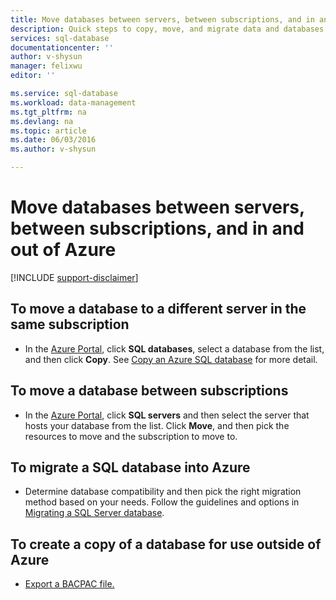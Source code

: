 ```yaml
---
title: Move databases between servers, between subscriptions, and in and out of Azure.
description: Quick steps to copy, move, and migrate data and databases in Azure SQL Database.
services: sql-database
documentationcenter: ''
author: v-shysun
manager: felixwu
editor: ''

ms.service: sql-database
ms.workload: data-management
ms.tgt_pltfrm: na
ms.devlang: na
ms.topic: article
ms.date: 06/03/2016
ms.author: v-shysun

---
```

# Move databases between servers, between subscriptions, and in and out of Azure
[!INCLUDE [support-disclaimer](../../includes/support-disclaimer.md)]

## To move a database to a different server in the same subscription
* In the [Azure Portal](https://portal.azure.com), click **SQL databases**, select a database from the list, and then click **Copy**. See [Copy an Azure SQL database](sql-database-copy.md) for more detail.

## To move a database between subscriptions
* In the [Azure Portal](https://portal.azure.com), click **SQL servers** and then select the server that hosts your database from the list. Click **Move**, and then pick the resources to move and the subscription to move to.

## To migrate a SQL database into Azure
* Determine database compatibility and then pick the right migration method based on your needs. Follow the guidelines and options in [Migrating a SQL Server database](sql-database-cloud-migrate.md).

## To create a copy of a database for use outside of Azure
* [Export a BACPAC file.](sql-database-export.md)

